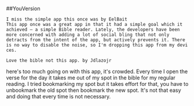 ##YouVersion

    I miss the simple app this once was by EelBait
    This app once was a great app in that it had a simple goal which it achieved – a simple Bible reader. Lately, the developers have been more concerned with adding a lot of social bling that not only detracts from the intent of the app, but actively prevents it. There is no way to disable the noise, so I'm dropping this app from my devi ces.
    
    Love the bible not this app. by Jdlazojr
here's too much going on with this app, it's crowded. Every time I open the verse for the day it takes me out of my spot in the bible for my regular reading. I tried bookmarking my spot but it takes effort for that, you have to unbookmark the old spot then bookmark the new spot. It's not that easy and doing that every time is not necessary.
